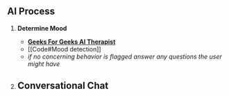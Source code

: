 
## AI Process
1. __Determine Mood__
	- __[Geeks For Geeks AI Therapist](https://www.geeksforgeeks.org/project-idea-ai-therapist/)__
	- [[Code#Mood detection]]
	-  _if no concerning behavior is flagged answer any questions the user might have_

2.  __Conversational Chat__
	- 
	




